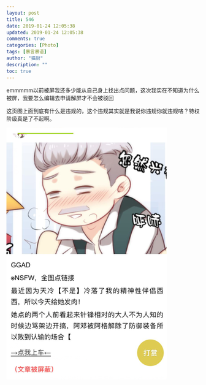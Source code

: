```yaml
---
layout: post
title: 546
date: 2019-01-24 12:05:38
updated: 2019-01-24 12:05:38
comments: true
categories: [Photo]
tags: [暴言暴语]
author: "猫厨"
description: ""
toc: true
---
```


<p>emmmmm以前被屏我还多少能从自己身上找出点问题，这次我实在不知道为什么被屏，我要怎么编辑去申请解屏才不会被驳回</p> 
<p>这页图上面到底有什么是违规的，这个违规其实就是我说你违规你就违规咯？特权阶级真是了不起啊。</p>

![](https://raw.githubusercontent.com/alicewish/meowchain247/master/img_cVZNdzJtQk9JV2N4V1Zya3dzdlhpWXNSTTh4VmJpd0t6NkN5SlVnTUVMb2tBTmNKR05pVVRRPT0.png)